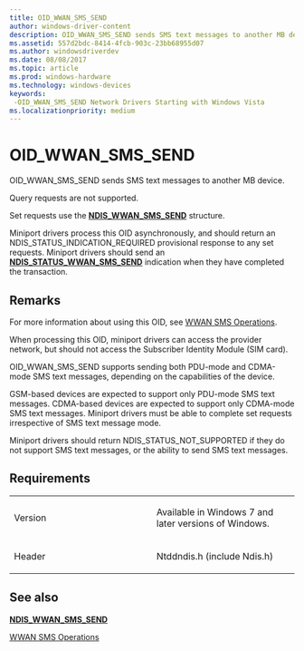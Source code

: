 ```yaml
---
title: OID_WWAN_SMS_SEND
author: windows-driver-content
description: OID_WWAN_SMS_SEND sends SMS text messages to another MB device.
ms.assetid: 557d2bdc-8414-4fcb-903c-23bb68955d07
ms.author: windowsdriverdev
ms.date: 08/08/2017
ms.topic: article
ms.prod: windows-hardware
ms.technology: windows-devices
keywords: 
 -OID_WWAN_SMS_SEND Network Drivers Starting with Windows Vista
ms.localizationpriority: medium
---
```


# OID\_WWAN\_SMS\_SEND


OID\_WWAN\_SMS\_SEND sends SMS text messages to another MB device.

Query requests are not supported.

Set requests use the [**NDIS\_WWAN\_SMS\_SEND**](https://msdn.microsoft.com/library/windows/hardware/ff567943) structure.

Miniport drivers process this OID asynchronously, and should return an NDIS\_STATUS\_INDICATION\_REQUIRED provisional response to any set requests. Miniport drivers should send an [**NDIS\_STATUS\_WWAN\_SMS\_SEND**](ndis-status-wwan-sms-send.md) indication when they have completed the transaction.

Remarks
-------

For more information about using this OID, see [WWAN SMS Operations](https://msdn.microsoft.com/library/windows/hardware/ff559131).

When processing this OID, miniport drivers can access the provider network, but should not access the Subscriber Identity Module (SIM card).

OID\_WWAN\_SMS\_SEND supports sending both PDU-mode and CDMA-mode SMS text messages, depending on the capabilities of the device.

GSM-based devices are expected to support only PDU-mode SMS text messages. CDMA-based devices are expected to support only CDMA-mode SMS text messages. Miniport drivers must be able to complete set requests irrespective of SMS text message mode.

Miniport drivers should return NDIS\_STATUS\_NOT\_SUPPORTED if they do not support SMS text messages, or the ability to send SMS text messages.

Requirements
------------

<table>
<colgroup>
<col width="50%" />
<col width="50%" />
</colgroup>
<tbody>
<tr class="odd">
<td><p>Version</p></td>
<td><p>Available in Windows 7 and later versions of Windows.</p></td>
</tr>
<tr class="even">
<td><p>Header</p></td>
<td>Ntddndis.h (include Ndis.h)</td>
</tr>
</tbody>
</table>

## See also


[**NDIS\_WWAN\_SMS\_SEND**](https://msdn.microsoft.com/library/windows/hardware/ff567943)

[WWAN SMS Operations](https://msdn.microsoft.com/library/windows/hardware/ff559131)

 

 




